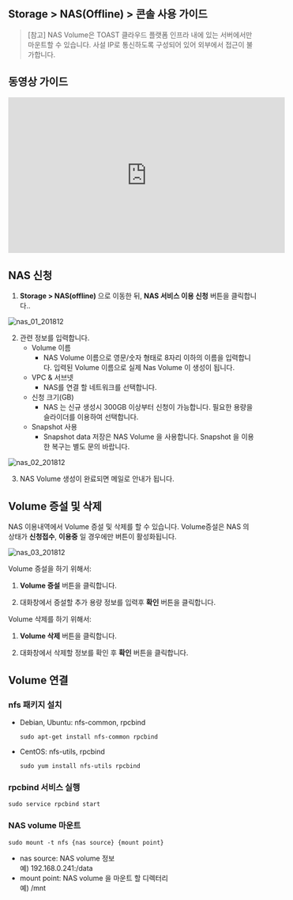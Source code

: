 ## Storage > NAS(Offline) > 콘솔 사용 가이드
> [참고] 
> NAS Volume은 TOAST 클라우드 플랫폼 인프라 내에 있는 서버에서만 마운트할 수 있습니다.
> 사설 IP로 통신하도록 구성되어 있어 외부에서 접근이 불가합니다.

## 동영상 가이드
<iframe width="560" height="315" src="https://www.youtube.com/embed/ZWXsonTbsh0" frameborder="0" allow="accelerometer; autoplay; encrypted-media; gyroscope; picture-in-picture" allowfullscreen></iframe>

## NAS 신청

1. **Storage > NAS(offline)** 으로 이동한 뒤, **NAS 서비스 이용 신청** 버튼을 클릭합니다..

![nas_01_201812](https://static.toastoven.net/prod_infrastructure/nas/nas_01_201812.png)

2. 관련 정보를 입력합니다.
    * Volume 이름
        * NAS Volume 이름으로 영문/숫자 형태로 8자리 이하의 이름을 입력합니다. 입력된 Volume 이름으로 실제 Nas Volume 이 생성이 됩니다.
    * VPC & 서브넷 
        * NAS를 연결 할 네트워크를 선택합니다.
    * 신청 크기(GB)  
        * NAS 는 신규 생성시 300GB 이상부터 신청이 가능합니다. 필요한 용량을 슬라이더를 이용하여 선택합니다.
    * Snapshot 사용
        * Snapshot data 저장은 NAS Volume 을 사용합니다. Snapshot 을 이용한 복구는 별도 문의 바랍니다.

![nas_02_201812](https://static.toastoven.net/prod_infrastructure/nas/nas_02_201812.png)

3. NAS Volume 생성이 완료되면 메일로 안내가 됩니다.

## Volume 증설 및 삭제

NAS 이용내역에서 Volume 증설 및 삭제를 할 수 있습니다. Volume증설은 NAS 의 상태가 **신청접수**, **이용중** 일 경우에만 버튼이 활성화됩니다.

![nas_03_201812](https://static.toastoven.net/prod_infrastructure/nas/nas_03_201812.png)

Volume 증설을 하기 위해서:

1. **Volume 증설** 버튼을 클릭합니다.  

2. 대화창에서 증설할 추가 용량 정보를 입력후 **확인** 버튼을 클릭합니다.

Volume 삭제를 하기 위해서:

1. **Volume 삭제** 버튼을 클릭합니다.  

2. 대화창에서 삭제할 정보를 확인 후 **확인** 버튼을 클릭합니다.


## Volume 연결

### nfs 패키지 설치

* Debian, Ubuntu: nfs-common, rpcbind  
  ```
  sudo apt-get install nfs-common rpcbind
  ```
* CentOS: nfs-utils, rpcbind  
  ```
  sudo yum install nfs-utils rpcbind
  ```

### rpcbind 서비스 실행

```
sudo service rpcbind start
```

### NAS volume 마운트

```
sudo mount -t nfs {nas source} {mount point}
```

* nas source: NAS volume 정보  
  예) 192.168.0.241:/data
* mount point: NAS volume 을 마운트 할 디렉터리  
  예) /mnt
